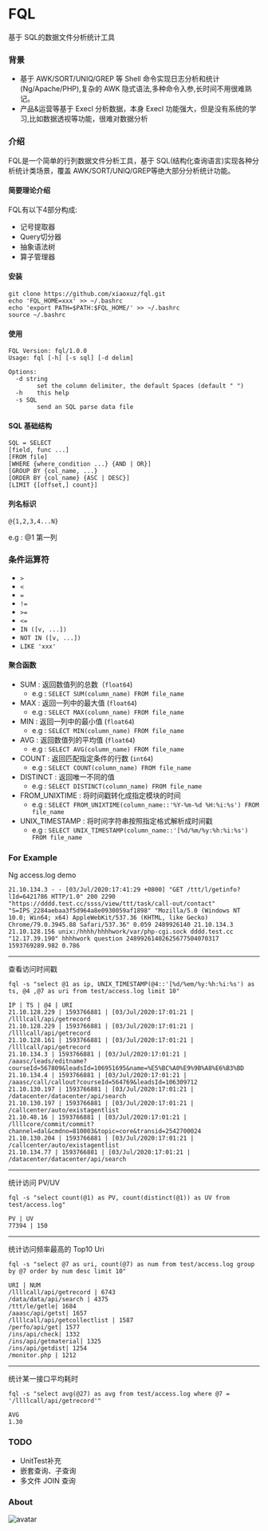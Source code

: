 # FQL
基于 SQL的数据文件分析统计工具
### 背景
- 基于 AWK/SORT/UNIQ/GREP 等 Shell 命令实现日志分析和统计(Ng/Apache/PHP),复杂的 AWK 隐式语法,多种命令入参,长时间不用很难熟记。
- 产品&运营等基于 Execl 分析数据，本身 Execl 功能强大，但是没有系统的学习,比如数据透视等功能，很难对数据分析

### 介绍
FQL是一个简单的行列数据文件分析工具，基于 SQL(结构化查询语言)实现各种分析统计类场景，覆盖 AWK/SORT/UNIQ/GREP等绝大部分分析统计功能。

#### 简要理论介绍
FQL有以下4部分构成:
- 记号提取器
- Query切分器
- 抽象语法树
- 算子管理器

#### 安装
```
git clone https://github.com/xiaoxuz/fql.git
echo 'FQL_HOME=xxx' >> ~/.bashrc
echo 'export PATH=$PATH:$FQL_HOME/' >> ~/.bashrc
source ~/.bashrc
```
#### 使用
```
FQL Version: fql/1.0.0
Usage: fql [-h] [-s sql] [-d delim]

Options:
  -d string
    	set the column delimiter, the default Spaces (default " ")
  -h	this help
  -s SQL
    	send an SQL parse data file
```

#### SQL 基础结构
```
SQL = SELECT 
[field, func ...] 
[FROM file] 
[WHERE {where_condition ...} {AND | OR}] 
[GROUP BY {col_name, ...} 
[ORDER BY {col_name} {ASC | DESC}] 
[LIMIT {[offset,] count}]
```
#### 列名标识
`@{1,2,3,4...N}`

e.g : @1 第一列
### 条件运算符
- `>`
- `<`
- `=`
- `!=`
- `>=`
- `<=`
- `IN ([v, ...])`
- `NOT IN ([v, ...])`
- `LIKE 'xxx'`
#### 聚合函数
- SUM : 返回数值列的总数（`float64`) 
    - e.g : `SELECT SUM(column_name) FROM file_name`
- MAX : 返回一列中的最大值 (`float64`) 
    - e.g : `SELECT MAX(column_name) FROM file_name`
- MIN : 返回一列中的最小值 (`float64`) 
    - e.g : `SELECT MIN(column_name) FROM file_name`
- AVG : 返回数值列的平均值 (`float64`) 
    - e.g : `SELECT AVG(column_name) FROM file_name`
- COUNT : 返回匹配指定条件的行数 (`int64`) 
    - e.g : `SELECT COUNT(column_name) FROM file_name`
- DISTINCT : 返回唯一不同的值 
    - e.g : `SELECT DISTINCT(column_name) FROM file_name`
- FROM_UNIXTIME :  将时间戳转化成指定模块的时间 
    - e.g : `SELECT FROM_UNIXTIME(column_name::'%Y-%m-%d %H:%i:%s') FROM file_name`
- UNIX_TIMESTAMP : 将时间字符串按照指定格式解析成时间戳
    - e.g : `SELECT UNIX_TIMESTAMP(column_name::'[%d/%m/%y:%h:%i:%s') FROM file_name`

### For Example
Ng access.log demo
```
21.10.134.3 - - [03/Jul/2020:17:41:29 +0800] "GET /ttt/l/getinfo?lId=6421786 HTTP/1.0" 200 2290 "https://dddd.test.cc/ssss/view/ttt/task/call-out/contact" "S=IPS_2284aebaa3f5d964a8e0930059af1898" "Mozilla/5.0 (Windows NT 10.0; Win64; x64) AppleWebKit/537.36 (KHTML, like Gecko) Chrome/79.0.3945.88 Safari/537.36" 0.059 2489926140 21.10.134.3 21.10.128.156 unix:/hhhh/hhhhwork/var/php-cgi.sock dddd.test.cc "12.17.39.190" hhhhwork question 24899261402625677504070317 1593769289.982 0.786
```
---
查看访问时间戳
```
fql -s "select @1 as ip, UNIX_TIMESTAMP(@4::'[%d/%em/%y:%h:%i:%s') as ts, @4 ,@7 as uri from test/access.log limit 10"

IP | TS | @4 | URI
21.10.128.229 | 1593766881 | [03/Jul/2020:17:01:21 | /llllcall/api/getrecord
21.10.128.229 | 1593766881 | [03/Jul/2020:17:01:21 | /llllcall/api/getrecord
21.10.128.161 | 1593766881 | [03/Jul/2020:17:01:21 | /llllcall/api/getrecord
21.10.134.3 | 1593766881 | [03/Jul/2020:17:01:21 | /aaasc/leads/editname?courseId=567809&leadsId=106951695&name=%E5%BC%A0%E9%9B%A8%E6%B3%BD
21.10.134.4 | 1593766881 | [03/Jul/2020:17:01:21 | /aaasc/call/callout?courseId=564769&leadsId=106309712
21.10.130.197 | 1593766881 | [03/Jul/2020:17:01:21 | /datacenter/datacenter/api/search
21.10.130.197 | 1593766881 | [03/Jul/2020:17:01:21 | /callcenter/auto/existagentlist
21.10.48.16 | 1593766881 | [03/Jul/2020:17:01:21 | /llllcore/commit/commit?channel=dal&cmdno=810003&topic=core&transid=2542700024
21.10.130.204 | 1593766881 | [03/Jul/2020:17:01:21 | /callcenter/auto/existagentlist
21.10.134.77 | 1593766881 | [03/Jul/2020:17:01:21 | /datacenter/datacenter/api/search
```
---

统计访问 PV/UV
```
fql -s "select count(@1) as PV, count(distinct(@1)) as UV from test/access.log"

PV | UV
77394 | 150
```
---
统计访问频率最高的 Top10 Uri
```
fql -s "select @7 as uri, count(@7) as num from test/access.log group by @7 order by num desc limit 10"

URI | NUM
/llllcall/api/getrecord | 6743
/data/data/api/search | 4375
/ttt/le/getle| 1684
/aaasc/api/getst| 1657
/llllcall/api/getcollectlist | 1587
/perfo/api/get| 1577
/ins/api/check| 1332
/ins/api/getmaterial| 1325
/ins/api/getdist| 1254
/monitor.php | 1212
```
---
 统计某一接口平均耗时
```
fql -s "select avg(@27) as avg from test/access.log where @7 = '/llllcall/api/getrecord'"

AVG
1.30
```

### TODO
- UnitTest补充
- 嵌套查询、子查询
- 多文件 JOIN 查询

### About
![avatar](https://github.com/xiaoxuz/fql/blob/master/wechat.jpg)